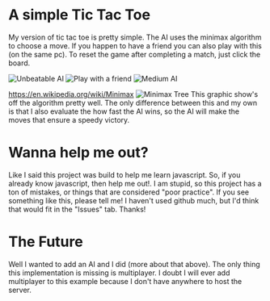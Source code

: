 # A simple Tic Tac Toe
My version of tic tac toe is pretty simple. The AI uses the minimax algorithm to choose a move. If you happen to have a friend you can also play with this (on the same pc). To reset the game after completing a match, just click the board.

![Unbeatable AI](https://i.gyazo.com/ce9a1d2efbf36cb108abf5ac2f003d9e.gif)
![Play with a friend](https://i.gyazo.com/d3762582ed56816a9a565183471330dd.gif)
![Medium AI](https://i.gyazo.com/42cb8fd8d8bed8d0d6584e2e83006d14.gif)


https://en.wikipedia.org/wiki/Minimax
![Minimax Tree](https://nestedsoftware.com/assets/images/2019-06-15-tic-tac-toe-with-the-minimax-algorithm-5988.123625/eo3qr44bp1w96a92t8s2.png)
This graphic show's off the algorithm pretty well. The only difference between this and my own is that I also evaluate the how fast the AI wins, so the AI will make the moves that ensure a speedy victory.

# Wanna help me out?
Like I said this project was build to help me learn javascript. So, if you already know javascript, then help me out!. I am stupid, so this project has a ton of mistakes, or things that are considered "poor practice". If you see something like this, please tell me! I haven't used github much, but I'd think that would fit in the "Issues" tab. Thanks!

# The Future
Well I wanted to add an AI and I did (more about that above). The only thing this implementation is missing is multiplayer. I doubt I will ever add multiplayer to this example because I don't have anywhere to host the server.
